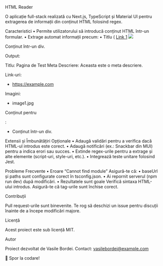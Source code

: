 HTML Reader

O aplicație full-stack realizată cu Next.js, TypeScript și Material UI pentru extragerea de informații din conținut HTML folosind regex.

Caracteristici
	•	Permite utilizatorului să introducă conținut HTML într-un formular.
	•	Extrage automat informații precum:
	•	Titlu (<title>)
	•	Meta descriere (<meta name="description">)
	•	Link-uri (<a href="...">)
	•	Imagini (<img src="...">)
	•	Conținut dintre tag-uri personalizate specificate (ex.: <p>, <div>, etc.).
	•	Afișează rezultatele într-o interfață modernă și responsivă folosind Material UI.

Structura Proiectului

html-reader/
├─ src/
│  ├─ pages/
│  │  ├─ index.tsx        // Pagina principală cu UI
│  │  ├─ _app.tsx         // Custom App pentru Next.js, cu ThemeProvider
│  │  └─ api/
│  │     └─ extract.ts    // Endpoint API pentru procesarea HTML-ului
│  ├─ lib/
│  │  ├─ regexExtractors.ts // Funcții helper pentru regex
│  │  ├─ theme.ts           // Tema MUI
│  │  └─ types.ts           // Definiții de tipuri TypeScript
│  ├─ styles/
│  │  └─ globals.css        // Stiluri globale
│  └─ public/
│     └─ favicon.ico        // Resurse statice opționale
├─ tsconfig.json
├─ package.json
└─ README.md                // Documentația proiectului

Tehnologii Utilizate
	•	Framework Front-End/Back-End: Next.js
	•	Limbaj: TypeScript
	•	UI Library: Material UI
	•	Regex: Folosit pentru extragerea datelor din HTML

Instalare și Rulare
	1.	Clonarea proiectului
Clonează acest repository local:

git clone https://github.com/username/html-reader.git
cd html-reader


	2.	Instalarea dependențelor
Rulează comanda:

npm install


	3.	Rularea aplicației local
Lansează serverul de dezvoltare:

npm run dev

Aplicația va fi disponibilă la:
http://localhost:3000

	4.	Build pentru producție
Pentru a crea un build de producție:

npm run build
npm start

Cum Funcționează?
	1.	Introdu HTML-ul
Utilizatorul introduce conținut HTML în formularul oferit.
	2.	Extragerea Datelor
La apăsarea butonului “Analizează”, aplicația trimite o cerere POST către API-ul intern /api/extract.
	3.	Procesarea Backend
Endpoint-ul /api/extract procesează conținutul HTML folosind regex pentru a extrage:
	•	Titlu
	•	Meta descriere
	•	Link-uri
	•	Imagini
	•	Conținutul dintre tag-uri personalizate.
	4.	Afișarea Rezultatelor
Rezultatele sunt afișate într-o interfață ordonată, folosind componente Material UI.

Exemple de Input/Output

Input:
HTML introdus de utilizator:

<!DOCTYPE html>
<html>
  <head>
    <title>Pagina de Test</title>
    <meta name="description" content="Aceasta este o meta descriere.">
  </head>
  <body>
    <a href="https://example.com">Link 1</a>
    <img src="image1.jpg" />
    <div>Conținut într-un div.</div>
  </body>
</html>

Output:

Titlu: Pagina de Test
Meta Descriere: Aceasta este o meta descriere.

Link-uri:
- https://example.com

Imagini:
- image1.jpg

Conținut pentru <div>:
- Conținut într-un div.

Extensii și Îmbunătățiri Opționale
	•	Adaugă validări pentru a verifica dacă HTML-ul introdus este corect.
	•	Adaugă notificări (ex.: Snackbar din MUI) pentru a indica erori sau succes.
	•	Extinde regex-urile pentru a extrage și alte elemente (script-uri, style-uri, etc.).
	•	Integrează teste unitare folosind Jest.

Probleme Frecvente
	•	Eroare “Cannot find module”
Asigură-te că:
	•	baseUrl și paths sunt configurate corect în tsconfig.json.
	•	Ai repornit serverul (npm run dev) după modificări.
	•	Rezultatele sunt goale
Verifică sintaxa HTML-ului introdus. Asigură-te că tag-urile sunt închise corect.

Contribuții

Pull request-urile sunt binevenite. Te rog să deschizi un issue pentru discuții înainte de a începe modificări majore.

Licență

Acest proiect este sub licență MIT.

Autor

Proiect dezvoltat de Vasile Bordei.
Contact: vasilebordei@example.com

🎉 Spor la codare!
